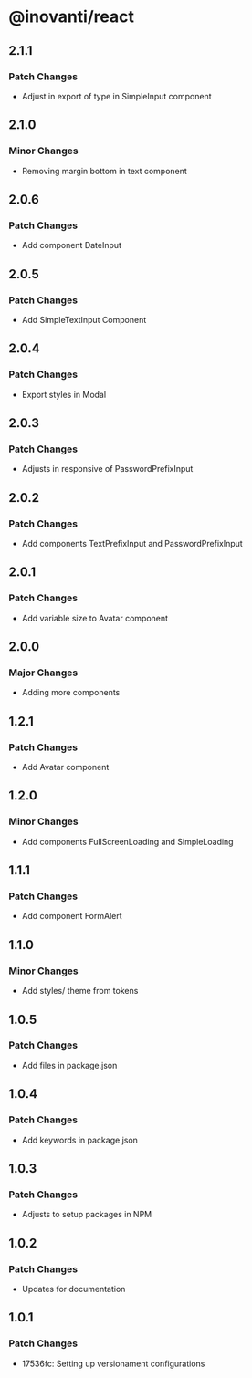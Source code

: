 # @inovanti/react

## 2.1.1

### Patch Changes

- Adjust in export of type in SimpleInput component

## 2.1.0

### Minor Changes

- Removing margin bottom in text component

## 2.0.6

### Patch Changes

- Add component DateInput

## 2.0.5

### Patch Changes

- Add SimpleTextInput Component

## 2.0.4

### Patch Changes

- Export styles in Modal

## 2.0.3

### Patch Changes

- Adjusts in responsive of PasswordPrefixInput

## 2.0.2

### Patch Changes

- Add components TextPrefixInput and PasswordPrefixInput

## 2.0.1

### Patch Changes

- Add variable size to Avatar component

## 2.0.0

### Major Changes

- Adding more components

## 1.2.1

### Patch Changes

- Add Avatar component

## 1.2.0

### Minor Changes

- Add components FullScreenLoading and SimpleLoading

## 1.1.1

### Patch Changes

- Add component FormAlert

## 1.1.0

### Minor Changes

- Add styles/ theme from tokens

## 1.0.5

### Patch Changes

- Add files in package.json

## 1.0.4

### Patch Changes

- Add keywords in package.json

## 1.0.3

### Patch Changes

- Adjusts to setup packages in NPM

## 1.0.2

### Patch Changes

- Updates for documentation

## 1.0.1

### Patch Changes

- 17536fc: Setting up versionament configurations
